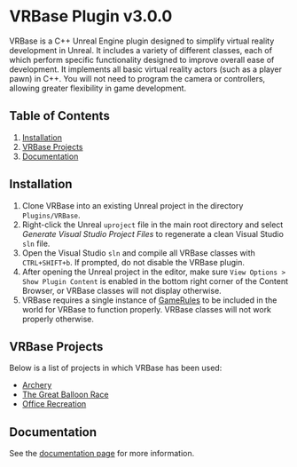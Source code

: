 # VRBase Plugin v3.0.0

VRBase is a C++ Unreal Engine plugin designed to simplify virtual reality development in Unreal. It includes a variety of different classes, each of which perform specific functionality designed to improve overall ease of development.
It implements all basic virtual reality actors (such as a player pawn) in C++. You will not need to program the camera or controllers, allowing greater flexibility in game development.

## Table of Contents
1. [Installation](#install)
2. [VRBase Projects](#projects)
3. [Documentation](#doc)

## Installation <a name="install"></a>

1. Clone VRBase into an existing Unreal project in the directory `Plugins/VRBase`.
2. Right-click the Unreal `uproject` file in the main root directory and select _Generate Visual Studio Project Files_ to regenerate a clean Visual Studio `sln` file.
3. Open the Visual Studio `sln` and compile all VRBase classes with `CTRL+SHIFT+b`. If prompted, do not disable the VRBase plugin.
4. After opening the Unreal project in the editor, make sure `View Options > Show Plugin Content` is enabled in the bottom right corner of the Content Browser, or VRBase classes will not display otherwise.
5. VRBase requires a single instance of [GameRules](Source/VRBase/Doc/AGameRules.md) to be included in the world for VRBase to function properly. VRBase classes will not work properly otherwise.

## VRBase Projects <a name="projects"></a>

Below is a list of projects in which VRBase has been used:

- [Archery](https://github.com/bossley9/Archery)
- [The Great Balloon Race](https://github.com/MMC-Scholars/TheGreatBalloonRace)
- [Office Recreation](https://github.com/MMC-Scholars/OfficeRecreation)

## Documentation <a name="doc"></a>

See the [documentation page](Source/VRBase/Doc/Doc.md) for more information.
